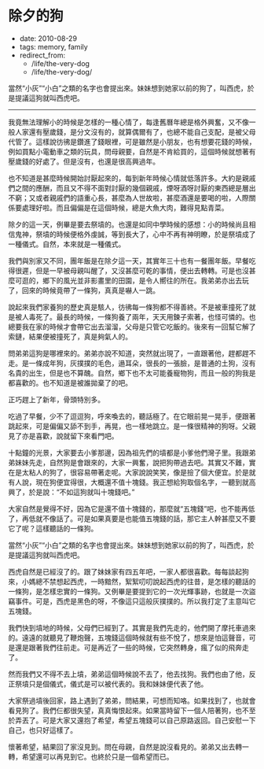 # 除夕的狗

- date: 2010-08-29
- tags: memory, family
- redirect_from:
  - /life/the-very-dog
  - /life/the-very-dog/


當然“小灰”“小白”之類的名字也會提出來。妹妹想到她家以前的狗了，叫西虎，於是提議這狗就叫西虎吧。

--------------

我竟無法理解小的時候是怎樣的一種心情了，每逢舊曆年總是格外興奮，又不像一般人家還有壓歲錢，是分文沒有的，就算偶爾有了，也總不能自己支配，是被父母代管了。這樣說彷彿是鑽進了錢眼裡，可是雖然是小朋友，也有想要花錢的時候，例如買點小電動車之類的玩具，問母親要，自然是不肯給買的，這個時候就想著有壓歲錢的好處了。但是沒有，也還是很高興過年。

也不知道是甚麼時候開始討厭起來的，每到新年時候心情就低落許多。大約是親戚們之間的應酬，而且又不得不面對討厭的幾個親戚，煙呀酒呀討厭的東西總是層出不窮；又或者親戚們的語重心長，甚麼為人世故啦，甚麼酒還是要喝的啦，人際關係要處理好啦。而且偏偏是在這個時候，總是大魚大肉，難得見點青菜。

除夕的這一天，例畢是要去祭墳的。也還是如同中學時候的感想：小的時候尚且相信鬼神，祭墳的時候便格外虔誠，等到長大了，心中不再有神明瞭，於是祭墳成了一種儀式。自然，本來就是一種儀式。

我們與別家又不同，團年飯是在除夕這一天，其實年三十也有一餐團年飯。早餐吃得很遲，但是一早被母親叫醒了，又沒甚麼可乾的事情，便出去轉轉。可是也沒甚麼可逛的，鄉下的風光並非影畫里的田園，是令人嚮往的所在。我弟弟亦出去玩了，回來的時候竟帶了一條狗，真真是嚇人一跳。

說起來我們家養狗的歷史真是駭人，彷彿每一條狗都不得善終。不是被車撞死了就是被人毒死了。最長的時候，一條狗養了兩年，天天用鍊子索著，也怪可憐的。也總要我在家的時候才會帶它出去溜溜，父母是只管它吃飯的。後來有一回幫它解了索鏈，結果便被撞死了，真是夠氣人的。

問弟弟這狗是哪裡來的。弟弟亦說不知道，突然就出現了，一直跟著他，趕都趕不走。是一條成年狗，灰撲撲的毛色，遢耳朵，很長的一張臉，是普通的土狗，沒有名貴的出生，但是也不算醜。自然，鄉下也不太可能養寵物狗，而且一般的狗我是都喜歡的。也不知道是被誰拋棄了的吧。

正巧趕上了新年，骨頭特別多。

吃過了早餐，少不了逗逗狗，呼來喚去的，聽話極了。在它眼前晃一晃手，便跟著跳起來，可是偏偏又舔不到手，再晃，也一樣地跳立。是一條很精神的狗呀。父親見了亦是喜歡，說就留下來看門吧。

十點鐘的光景，大家要去小爹那邊，因為祖先們的墳都是小爹他們灣子里。我跟弟弟妹妹先走，自然狗是會跟來的，大家一興奮，說把狗帶過去吧。其實又不難，實在是太粘人的狗了，很容易帶著走呢。大家說說笑笑，像是撿了個大便宜。於是就有人說，現在狗便宜得很，大概還不值十塊錢。我正想給狗取個名字，一聽到就高興了，於是說：“不如這狗就叫十塊錢吧。”

大家自然是覺得不好，因為它是還不值十塊錢的，那麼就“五塊錢”吧，也不能再低了，再低就不像話了。可是如果真要是也能值五塊錢的話，那它主人幹甚麼又不要它了呢？這樣聽話的一條狗。

當然“小灰”“小白”之類的名字也會提出來。妹妹想到她家以前的狗了，叫西虎，於是提議這狗就叫西虎吧。

西虎自然是已經沒了的。跟了妹妹家有四五年吧，一家人都很喜歡。每每談起狗來，小媽總不禁想起西虎，一時黯然，絮絮叨叨說起西虎的往昔，是怎樣的聽話的一條狗，是怎樣忠實的一條狗。又例畢是要提到它的一次光輝事跡，也就是一次盜竊事件。可是，西虎是黑色的呀，不像這只這般灰撲撲的。所以我打定了主意叫它五塊錢。

我們快到墳地的時候，父母們已經到了。其實是我們先走的，他們開了摩托車過來的。遠遠的就聽見了鞭炮聲，五塊錢這個時候就有些不悅了，想來是怕這聲音，可是還是跟著我們往前走。可是再近了一些的時候，它突然轉身，瘋了似的飛奔走了。

然而我們又不得不去上墳，弟弟這個時候說不去了，他去找狗。我們也由了他，反正祭墳只是個儀式，儀式是可以被代表的。我和妹妹便代表了他。

大家祭過墳後回家，路上遇到了弟弟，問結果，可想而知咯。如果找到了，也就會看見狗了。我們仨都很失望，真真悔恨起來。如果當時留下一個人陪著狗，也不至於弄丟了。可是大家又還抱了希望，希望五塊錢可以自己原路返回。自己安慰一下自己，也只好這樣了。

懷著希望，結果回了家沒見到。問在母親，自然是說沒看見的。弟弟又出去轉一轉，希望還可以再見到它。也終於只是一個希望而已。
